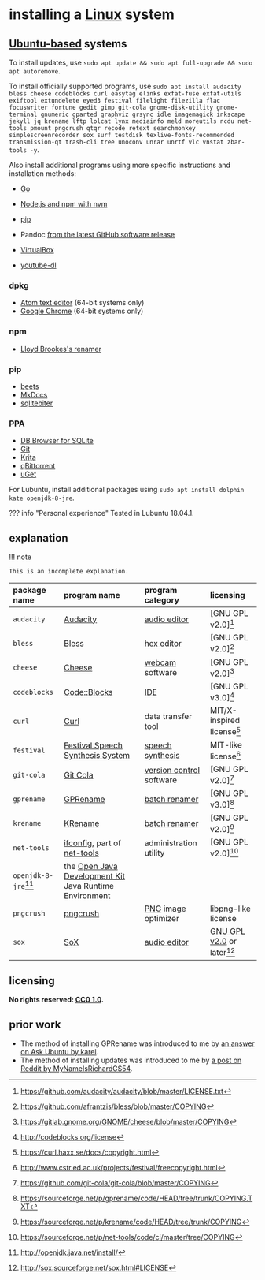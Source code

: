 # installing a [Linux] system
## [Ubuntu-based] systems

To install updates, use `sudo apt update && sudo apt full-upgrade && sudo apt autoremove`.

To install officially supported programs, use `sudo apt install audacity bless cheese codeblocks curl easytag elinks exfat-fuse exfat-utils exiftool extundelete eyed3 festival filelight filezilla flac focuswriter fortune gedit gimp git-cola gnome-disk-utility gnome-terminal gnumeric gparted graphviz grsync idle imagemagick inkscape jekyll jq krename lftp lolcat lynx mediainfo meld moreutils ncdu net-tools pmount pngcrush qtqr recode retext searchmonkey simplescreenrecorder sox surf testdisk texlive-fonts-recommended transmission-qt trash-cli tree unoconv unrar unrtf vlc vnstat zbar-tools -y`.

Also install additional programs using more specific instructions and installation methods:

- [Go](instlGo.md)
- [Node.js and npm with nvm](inNjspv.md)
- [pip](instpip.md)

- Pandoc [from the latest GitHub software release](islGHsr.md)
- [VirtualBox](instVBx.md)
- [youtube-dl](insytdl.md)

### dpkg
- [Atom text editor](insAtom.md) (64-bit systems only)
- [Google Chrome](insGCrm.md) (64-bit systems only)

### npm
- [Lloyd Brookes's renamer](inLBrnm.md)

### pip
- [beets](insbeet.md)
- [MkDocs](insMkDc.md)
- [sqlitebiter](inqbitr.md)

### PPA
- [DB Browser for SQLite](inDBSQL.md)
- [Git](instGit.md)
- [Krita](insKrta.md)
- [qBittorrent](insqBtr.md)
- [uGet](instuGt.md)

For Lubuntu, install additional packages using `sudo apt install dolphin kate openjdk-8-jre`.

??? info "Personal experience"
    Tested in Lubuntu 18.04.1.

## explanation

!!! note
    
    This is an incomplete explanation.

| package name               | program name                                             | program category           | licensing
|:---------------------------|:---------------------------------------------------------|:---------------------------|:-
| `audacity`                 | [Audacity]                                               | [audio editor]             | [GNU GPL v2.0][^insLnxS6]
| `bless`                    | [Bless]                                                  | [hex editor]               | [GNU GPL v2.0][^insLnxS2]
| `cheese`                   | [Cheese]                                                 | [webcam] software          | [GNU GPL v2.0][^insLnxS7]
| `codeblocks`               | [Code::Blocks]                                           | [IDE]                      | [GNU GPL v3.0][^insLnxS8]
| `curl`                     | [Curl]                                                   | data transfer tool         | MIT/X-inspired license[^insLnxS10]
| `festival`                 | [Festival Speech Synthesis System]                       | [speech synthesis]         | MIT-like license[^insLnxS11]
| `git-cola`                 | [Git Cola]                                               | [version control] software | [GNU GPL v2.0][^insLnxS9]
| `gprename`                 | [GPRename]                                               | [batch renamer]            | [GNU GPL v3.0][^insLnxS4]
| `krename`                  | [KRename]                                                | [batch renamer]            | [GNU GPL v2.0][^insLnxS5]
| `net-tools`                | [ifconfig], part of [net-tools]                          | administration utility     | [GNU GPL v2.0][^insLnxS3]
| `openjdk-8-jre`[^insLnxS1] | the [Open Java Development Kit] Java Runtime Environment
| `pngcrush`                 | [pngcrush]                                               | [PNG] image optimizer      | libpng-like license
| `sox`                      | [SoX]                                                    | [audio editor]             | [GNU GPL v2.0] or later[^insLnxS12]

[Audacity]: https://www.audacityteam.org/
[Bless]: https://github.com/afrantzis/bless
[Cheese]: https://wiki.gnome.org/Apps/Cheese
[Code::Blocks]: http://codeblocks.org/
[Curl]: https://curl.haxx.se/
[Festival Speech Synthesis System]: http://www.cstr.ed.ac.uk/projects/festival/
[Git Cola]: http://git-cola.github.io/
[GNU GPL v2.0]: https://choosealicense.com/licenses/gpl-2.0/
[GNU GPL v3.0]: https://choosealicense.com/licenses/gpl-3.0/
[GPRename]: http://gprename.sourceforge.net/
[IDE]: https://en.wikipedia.org/wiki/Integrated_development_environment
[KRename]: https://www.krename.net/home/
[Open Java Development Kit]: https://en.wikipedia.org/wiki/OpenJDK
[PNG]: https://en.wikipedia.org/wiki/Portable_Network_Graphics
[SoX]: http://sox.sourceforge.net/
[audio editor]: https://en.wikipedia.org/wiki/Audio_editing_software
[batch renamer]: https://en.wikipedia.org/wiki/Batch_renaming
[hex editor]: https://en.wikipedia.org/wiki/Hex_editor
[ifconfig]: https://en.wikipedia.org/wiki/Ifconfig
[net-tools]: https://sourceforge.net/p/net-tools/code/ci/master/tree/README
[pngcrush]: https://pmt.sourceforge.io/pngcrush/
[speech synthesis]: https://en.wikipedia.org/wiki/Speech_synthesis
[version control]: https://en.wikipedia.org/wiki/Version_control
[webcam]: https://en.wikipedia.org/wiki/Webcam

## licensing
**No rights reserved: [CC0 1.0](https://creativecommons.org/publicdomain/zero/1.0/).**

## prior work
- The method of installing GPRename was introduced to me by [an answer on Ask Ubuntu by karel](https://askubuntu.com/questions/1030996/how-can-i-install-pyrenamer-for-bionic/1031003#1031003).
- The method of installing updates was introduced to me by [a post on Reddit by MyNameIsRichardCS54](https://www.reddit.com/r/Kubuntu/comments/99jfb5/every_new_install_of_kubuntu_1804_freezes_up_when/e4qsx0a/).

[Linux]: https://en.wikipedia.org/wiki/Linux_distribution
[Ubuntu-based]: https://en.wikipedia.org/wiki/List_of_Linux_distributions#Ubuntu-based
[^insLnxS1]: <http://openjdk.java.net/install/>
[^insLnxS2]: <https://github.com/afrantzis/bless/blob/master/COPYING>
[^insLnxS3]: <https://sourceforge.net/p/net-tools/code/ci/master/tree/COPYING>
[^insLnxS4]: <https://sourceforge.net/p/gprename/code/HEAD/tree/trunk/COPYING.TXT>
[^insLnxS5]: <https://sourceforge.net/p/krename/code/HEAD/tree/trunk/COPYING>
[^insLnxS6]: <https://github.com/audacity/audacity/blob/master/LICENSE.txt>
[^insLnxS7]: <https://gitlab.gnome.org/GNOME/cheese/blob/master/COPYING>
[^insLnxS8]: <http://codeblocks.org/license>
[^insLnxS9]: <https://github.com/git-cola/git-cola/blob/master/COPYING>
[^insLnxS10]: <https://curl.haxx.se/docs/copyright.html>
[^insLnxS11]: <http://www.cstr.ed.ac.uk/projects/festival/freecopyright.html>
[^insLnxS12]: <http://sox.sourceforge.net/sox.html#LICENSE>

